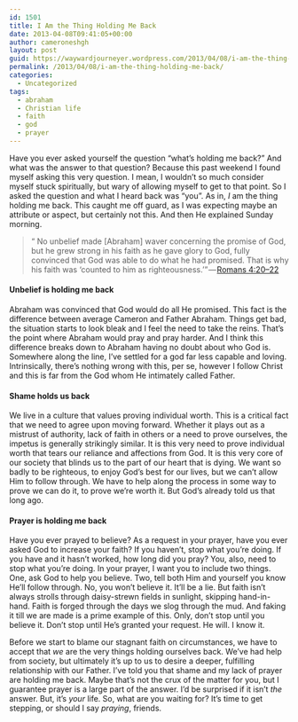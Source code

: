 ```yaml
---
id: 1501
title: I Am the Thing Holding Me Back
date: 2013-04-08T09:41:05+00:00
author: cameroneshgh
layout: post
guid: https://waywardjourneyer.wordpress.com/2013/04/08/i-am-the-thing-holding-me-back/
permalink: /2013/04/08/i-am-the-thing-holding-me-back/
categories:
  - Uncategorized
tags:
  - abraham
  - Christian life
  - faith
  - god
  - prayer
---
```

Have you ever asked yourself the question “what’s holding me back?” And what was the answer to that question? Because this past weekend I found myself asking this very question. I mean, I wouldn’t so much consider myself stuck spiritually, but wary of allowing myself to get to that point. So I asked the question and what I heard back was “you”. As in, _I_ am the thing holding me back. This caught me off guard, as I was expecting maybe an attribute or aspect, but certainly not this. And then He explained Sunday morning.

> “ No unbelief made [Abraham] waver concerning the promise of God, but he grew strong in his faith as he gave glory to God, fully convinced that God was able to do what he had promised. That is why his faith was ‘counted to him as righteousness.’” — <a href="http://www.biblegateway.com/passage/?search=Romans%204:20-22&version=ESV" title="Romans 4:20-22" target="_blank">Romans 4:20–22</a> 

#### Unbelief is holding me back

Abraham was convinced that God would do all He promised. This fact is the difference between average Cameron and Father Abraham. Things get bad, the situation starts to look bleak and I feel the need to take the reins. That’s the point where Abraham would pray and pray harder. And I think this difference breaks down to Abraham having no doubt about who God is. Somewhere along the line, I’ve settled for a god far less capable and loving. Intrinsically, there’s nothing wrong with this, per se, however I follow Christ and this is far from the God whom He intimately called Father.

#### Shame holds us back

We live in a culture that values proving individual worth. This is a critical fact that we need to agree upon moving forward. Whether it plays out as a mistrust of authority, lack of faith in others or a need to prove ourselves, the impetus is generally strikingly similar. It is this very need to prove individual worth that tears our reliance and affections from God. It is this very core of our society that blinds us to the part of our heart that is dying. We want so badly to be righteous, to enjoy God’s best for our lives, but we can’t allow Him to follow through. We have to help along the process in some way to prove we can do it, to prove we’re worth it. But God’s already told us that long ago.

#### Prayer is holding me back

Have you ever prayed to believe? As a request in your prayer, have you ever asked God to increase your faith? If you haven’t, stop what you’re doing. If you have and it hasn’t worked, how long did you pray? You, also, need to stop what you’re doing. In your prayer, I want you to include two things. One, ask God to help you believe. Two, tell both Him and yourself you know He’ll follow through. No, you won’t believe it. It’ll be a lie. But faith isn’t always strolls through daisy-strewn fields in sunlight, skipping hand-in-hand. Faith is forged through the days we slog through the mud. And faking it till we are made is a prime example of this. Only, don’t stop until you believe it. Don’t stop until He’s granted your request. He will. I know it.

Before we start to blame our stagnant faith on circumstances, we have to accept that _we_ are the very things holding ourselves back. We’ve had help from society, but ultimately it’s up to us to desire a deeper, fulfilling relationship with our Father. I’ve told you that shame and my lack of prayer are holding me back. Maybe that’s not the crux of the matter for you, but I guarantee prayer is a large part of the answer. I’d be surprised if it isn’t _the_ answer. But, it’s _your_ life. So, what are you waiting for? It’s time to get stepping, or should I say _praying_, friends.
